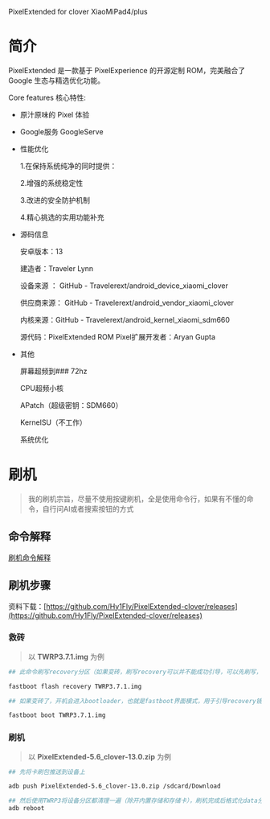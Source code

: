 PixelExtended for clover XiaoMiPad4/plus

# 简介

PixelExtended 是一款基于 PixelExperience 的开源定制 ROM，完美融合了 Google 生态与精选优化功能。

Core features 核心特性:

* 原汁原味的 Pixel 体验

* Google服务 GoogleServe

* 性能优化

    1.在保持系统纯净的同时提供：

    2.增强的系统稳定性

    3.改进的安全防护机制

    4.精心挑选的实用功能补充


* 源码信息
  
    安卓版本：13

    建造者：Traveler Lynn

    设备来源 ： GitHub - Travelerext/android_device_xiaomi_clover

    供应商来源： GitHub - Travelerext/android_vendor_xiaomi_clover

    内核来源：GitHub - Travelerext/android_kernel_xiaomi_sdm660

    源代码：PixelExtended ROM
    Pixel扩展开发者：Aryan Gupta

* 其他

    屏幕超频到### 72hz

    CPU超频小核

    APatch（超级密钥：SDM660）

    KernelSU（不工作）

    系统优化


# 刷机

> 我的刷机宗旨，尽量不使用按键刷机，全是使用命令行，如果有不懂的命令，自行问AI或者搜索按钮的方式

## 命令解释

[刷机命令解释](./Command.md)

## 刷机步骤

资料下载：[https://github.com/Hy1Fly/PixelExtended-clover/releases](https://github.com/Hy1Fly/PixelExtended-clover/releases)

### 救砖

> 以 **TWRP3.7.1.img** 为例

```zsh
## 此命令刷写recovery分区（如果变砖，刷写recovery可以并不能成功引导，可以先刷写，再用boot命令引动recovery即可）

fastboot flash recovery TWRP3.7.1.img

## 如果变砖了，开机会进入bootloader，也就是fastboot界面模式，用于引导recovery镜像，进入recovery后就能救砖了

fastboot boot TWRP3.7.1.img
```

### 刷机

> 以 **PixelExtended-5.6_clover-13.0.zip** 为例

```zsh
## 先将卡刷包推送到设备上

adb push PixelExtended-5.6_clover-13.0.zip /sdcard/Download

## 然后使用TWRP3将设备分区都清理一遍（除开内置存储和存储卡），刷机完成后格式化data分区，重启即可
adb reboot
```